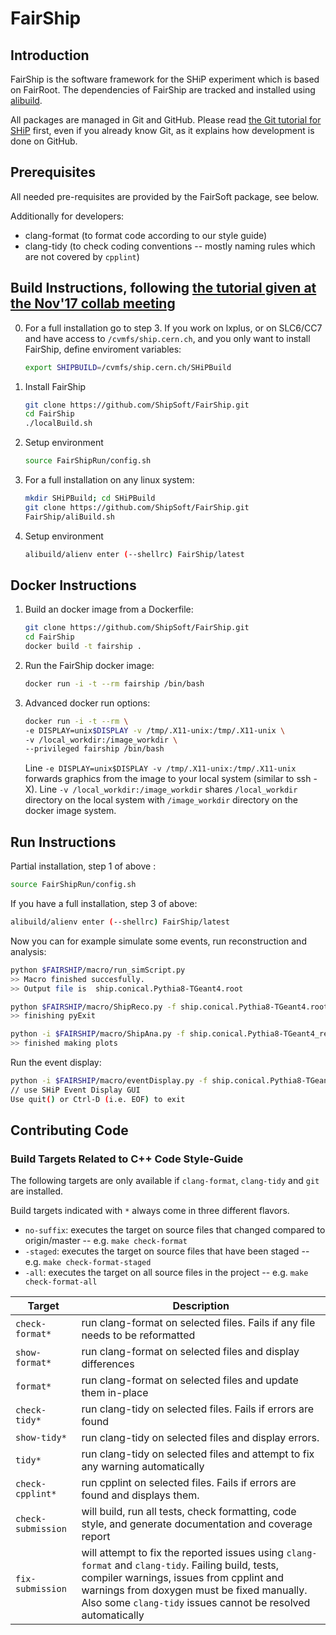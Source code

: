 # FairShip

## Introduction

FairShip is the software framework for the SHiP experiment which is based on
FairRoot. The dependencies of FairShip are tracked and installed using
[alibuild](https://alisw.github.io/alibuild/).

All packages are managed in Git and GitHub. Please read [the Git tutorial for
SHiP](https://github.com/ShipSoft/FairShip/wiki/Git-Tutorial-for-SHiP) first,
even if you already know Git, as it explains how development is done on GitHub.

## Prerequisites

All needed pre-requisites are provided by the FairSoft package, see below.

Additionally for developers:
  * clang-format (to format code according to our style guide)
  * clang-tidy (to check coding conventions -- mostly naming rules which are not covered by `cpplint`)

## Build Instructions, following [the tutorial given at the Nov'17 collab meeting](https://indico.cern.ch/event/663423/contributions/2760156/attachments/1555373/2445724/Ship-Soft-CollaborationMeetingNov2017.pdf)
0. For a full installation go to step 3. If you work on lxplus, or on SLC6/CC7
   and have access to `/cvmfs/ship.cern.ch`, and you only want to install FairShip, define enviroment variables:
    ```bash
    export SHIPBUILD=/cvmfs/ship.cern.ch/SHiPBuild
    ```    

1. Install FairShip
    ```bash
    git clone https://github.com/ShipSoft/FairShip.git
    cd FairShip
    ./localBuild.sh
    ```    
2. Setup environment
    ```bash
    source FairShipRun/config.sh
    ```    

3. For a full installation on any linux system:
    ```bash
    mkdir SHiPBuild; cd SHiPBuild
    git clone https://github.com/ShipSoft/FairShip.git 
    FairShip/aliBuild.sh
    ```    

4. Setup environment
    ```bash
    alibuild/alienv enter (--shellrc) FairShip/latest
    ```    
    
## Docker Instructions
1. Build an docker image from a Dockerfile:
    ```bash
    git clone https://github.com/ShipSoft/FairShip.git
    cd FairShip
    docker build -t fairship .
    ``` 
2. Run the FairShip docker image:
    ```bash
    docker run -i -t --rm fairship /bin/bash
    ``` 
3. Advanced docker run options:
    ```bash
    docker run -i -t --rm \
    -e DISPLAY=unix$DISPLAY -v /tmp/.X11-unix:/tmp/.X11-unix \
    -v /local_workdir:/image_workdir \
    --privileged fairship /bin/bash
    ``` 
    Line ```-e DISPLAY=unix$DISPLAY -v /tmp/.X11-unix:/tmp/.X11-unix``` forwards graphics from the image to your local system         (similar to ssh -X). Line ```-v /local_workdir:/image_workdir``` shares ```/local_workdir``` directory on the local system with ```/image_workdir``` directory on the docker image system.

## Run Instructions

Partial installation, step 1 of above :

```bash
source FairShipRun/config.sh
```    

If you have a full installation, step 3 of above:

```bash
alibuild/alienv enter (--shellrc) FairShip/latest
```    

Now you can for example simulate some events, run reconstruction and analysis:

```bash
python $FAIRSHIP/macro/run_simScript.py
>> Macro finished succesfully.
>> Output file is  ship.conical.Pythia8-TGeant4.root

python $FAIRSHIP/macro/ShipReco.py -f ship.conical.Pythia8-TGeant4.root -g geofile_full.conical.Pythia8-TGeant4.root
>> finishing pyExit

python -i $FAIRSHIP/macro/ShipAna.py -f ship.conical.Pythia8-TGeant4_rec.root -g geofile_full.conical.Pythia8-TGeant4.root
>> finished making plots
```

Run the event display:

```bash
python -i $FAIRSHIP/macro/eventDisplay.py -f ship.conical.Pythia8-TGeant4_rec.root -g geofile_full.conical.Pythia8-TGeant4.root
// use SHiP Event Display GUI
Use quit() or Ctrl-D (i.e. EOF) to exit
```

## Contributing Code

### Build Targets Related to C++ Code Style-Guide

The following targets are only available if `clang-format`, `clang-tidy` and `git` are installed.

Build targets indicated with `*` always come in three different flavors.
  * `no-suffix`: executes the target on source files that changed compared to origin/master -- e.g. `make check-format`
  * `-staged`: executes the target on source files that have been staged -- e.g. `make check-format-staged`
  * `-all`: executes the target on all source files in the project -- e.g. `make check-format-all`

| Target          | Description  |
| --------------- | ------------ |
| `check-format*` | run clang-format on selected files. Fails if any file needs to be reformatted |
| `show-format*` | run clang-format on selected files and display differences |
| `format*` | run clang-format on selected files and update them in-place |
| `check-tidy*` | run clang-tidy on selected files. Fails if errors are found |
| `show-tidy*` | run clang-tidy on selected files and display errors. |
| `tidy*` | run clang-tidy on selected files and attempt to fix any warning automatically |
| `check-cpplint*` | run cpplint on selected files. Fails if errors are found and displays them. |
| `check-submission` | will build, run all tests, check formatting, code style, and generate documentation and coverage report |
| `fix-submission` | will attempt to fix the reported issues using `clang-format` and `clang-tidy`. Failing build, tests, compiler warnings, issues from cpplint and warnings from doxygen must be fixed manually. Also some `clang-tidy` issues cannot be resolved automatically |
